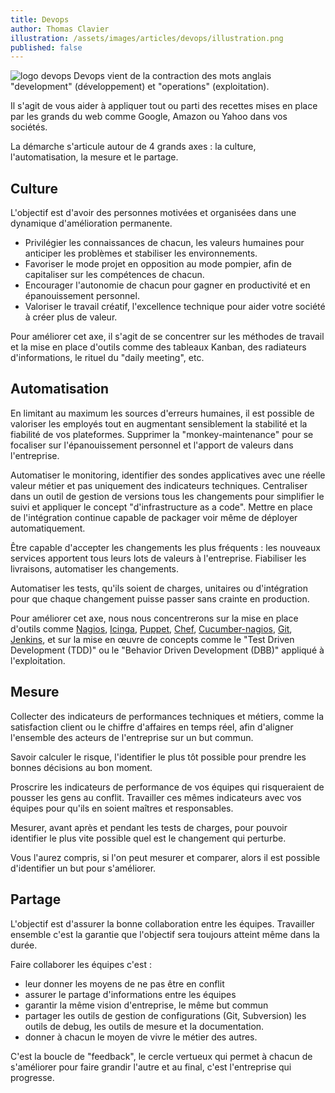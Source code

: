 ```yaml
---
title: Devops
author: Thomas Clavier
illustration: /assets/images/articles/devops/illustration.png
published: false
---
```

<img alt='logo devops' class='pull-left' src='/assets/images/devops.png'>
Devops vient de la contraction des mots anglais "development" (développement) et "operations" (exploitation).

Il s'agit de vous aider à appliquer tout ou parti des recettes mises en place par les grands du web comme Google, Amazon ou Yahoo dans vos sociétés.

La démarche s'articule autour de 4 grands axes : la culture, l'automatisation, la mesure et le partage.


## Culture

L'objectif est d'avoir des personnes motivées et organisées dans une dynamique d'amélioration permanente.

- Privilégier les connaissances de chacun, les valeurs humaines pour anticiper les problèmes et stabiliser les environnements.
- Favoriser le mode projet en opposition au mode pompier, afin de capitaliser sur les compétences de chacun.
- Encourager l'autonomie de chacun pour gagner en productivité et en épanouissement personnel.
- Valoriser le travail créatif, l'excellence technique pour aider votre société à créer plus de valeur.


Pour améliorer cet axe, il s'agit de se concentrer sur les méthodes de travail et la mise en place d'outils comme des tableaux Kanban, des radiateurs d'informations, le rituel du "daily meeting", etc.

## Automatisation

En limitant au maximum les sources d'erreurs humaines, il est possible de valoriser les employés tout en augmentant sensiblement la stabilité et la fiabilité de vos plateformes. Supprimer la "monkey-maintenance" pour se focaliser sur l'épanouissement personnel et l'apport de valeurs dans l'entreprise.

Automatiser le monitoring, identifier des sondes applicatives avec une réelle valeur métier et pas uniquement des indicateurs techniques. Centraliser dans un outil de gestion de versions tous les changements pour simplifier le suivi et appliquer le concept "d'infrastructure as a code". Mettre en place de l'intégration continue capable de packager voir même de déployer automatiquement.

Être capable d'accepter les changements les plus fréquents : les nouveaux services apportent tous leurs lots de valeurs à l'entreprise. Fiabiliser les livraisons, automatiser les changements.

Automatiser les tests, qu'ils soient de charges, unitaires ou d'intégration pour que chaque changement puisse passer sans crainte en production.

Pour améliorer cet axe, nous nous concentrerons sur la mise en place d'outils comme
[Nagios](http://www.nagios.org),
[Icinga](http://www.icinga.org),
[Puppet](http://puppetlabs.com),
[Chef](http://www.opscode.com/chef/),
[Cucumber-nagios](http://auxesis.github.com/cucumber-nagios/),
[Git](http://git-scm.com),
[Jenkins](http://jenkins-ci.org/),
et sur la mise en œuvre de concepts comme le "Test Driven Development (TDD)" ou le "Behavior Driven Development (DBB)" appliqué à l'exploitation.


## Mesure

Collecter des indicateurs de performances techniques et métiers, comme la satisfaction client ou le chiffre d'affaires en temps réel, afin d'aligner l'ensemble des acteurs de l'entreprise sur un but commun.

Savoir calculer le risque, l'identifier le plus tôt possible pour prendre les bonnes décisions au bon moment.

Proscrire les indicateurs de performance de vos équipes qui risqueraient de pousser les gens au conflit. Travailler ces mêmes indicateurs avec vos équipes pour qu'ils en soient maîtres et responsables.

Mesurer, avant après et pendant les tests de charges, pour pouvoir identifier le plus vite possible quel est le changement qui perturbe.

Vous l'aurez compris, si l'on peut mesurer et comparer, alors il est possible d'identifier un but pour s'améliorer.


## Partage

L'objectif est d'assurer la bonne collaboration entre les équipes. Travailler ensemble c'est la garantie que l'objectif sera toujours atteint même dans la durée.

Faire collaborer les équipes c'est :

- leur donner les moyens de ne pas être en conflit
- assurer le partage d'informations entre les équipes
- garantir la même vision d'entreprise, le même but commun
- partager les outils de gestion de configurations (Git, Subversion) les outils de debug, les outils de mesure et la documentation.
- donner à chacun le moyen de vivre le métier des autres.

C'est la boucle de "feedback", le cercle vertueux qui permet à chacun de s'améliorer pour faire grandir l'autre et au final, c'est l'entreprise qui progresse.
